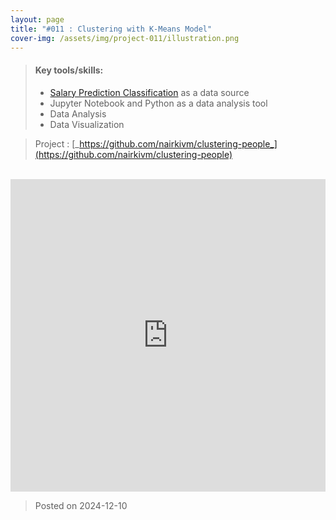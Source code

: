 ```yaml
---
layout: page
title: "#011 : Clustering with K-Means Model"
cover-img: /assets/img/project-011/illustration.png
---
```


> #### Key tools/skills:
> -  [Salary Prediction Classification](https://www.kaggle.com/datasets/ayessa/salary-prediction-classification) as a data source
> - Jupyter Notebook and Python as a data analysis tool
> - Data Analysis
> - Data Visualization

> Project : [_https://github.com/nairkivm/clustering-people_](https://github.com/nairkivm/clustering-people)

<br>

<embed src="https://nairkivm.github.io/assets/doc/Clustering%20with%20K-Means%20Model_%20Salary%20Prediction.pdf" type="application/pdf" style="width: 100%; height: 500px"/>

> Posted on 2024-12-10
